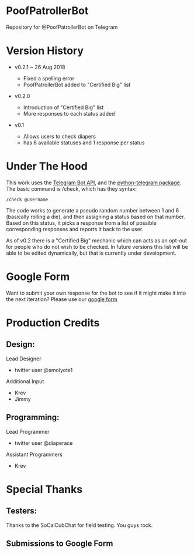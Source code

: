 # PoofPatrollerBot
Repository for @PoofPatrollerBot on Telegram

# Version History
- v0.2.1 ~ 26 Aug 2018
  - Fixed a spelling error
  - PoofPatrollerBot added to "Certified Big" list
- v0.2.0
  - Introduction of "Certified Big" list
  - More responses to each status added

- v0.1
  - Allows users to check diapers
  - has 6 available statuses and 1 response per status

# Under The Hood
This work uses the [Telegram Bot API](https://core.telegram.org/bots/api), and the [python-telegram package](https://github.com/python-telegram-bot/python-telegram-bot). The basic command is /check, which has they syntax:
  ```
  /check @username
  ```
The code works to generate a pseudo random number between 1 and 6 (basically rolling a die), and then assigning a status based on that number. Based on this status, it picks a response from a list of possible corresponding responses and reports it back to the user.

As of v0.2 there is a "Certified Big" mechanic which can acts as an opt-out for people who do not wish to be checked. In future versions this list will be able to be edited dynamically, but that is currently under development. 

# Google Form
Want to submit your own response for the bot to see if it might make it into the next iteration? Please use our [google form](https://goo.gl/forms/f797W0ylSL8cboyc2)

# Production Credits
## Design:
Lead Designer
- twitter user @smolyote1

Additional Input
- Krev
- Jimmy
## Programming:
Lead Programmer
- twitter user @diaperace

Assistant Programmers
- Krev
# Special Thanks
## Testers:
Thanks to the SoCalCubChat for field testing. You guys rock.
## Submissions to Google Form
